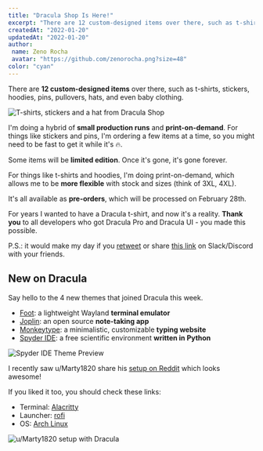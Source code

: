 ```yaml
---
title: "Dracula Shop Is Here!"
excerpt: "There are 12 custom-designed items over there, such as t-shirts, stickers, hoodies, pins, pullovers, hats, and even baby clothing."
createdAt: "2022-01-20"
updatedAt: "2022-01-20"
author:
 name: Zeno Rocha
 avatar: "https://github.com/zenorocha.png?size=48"
color: "cyan"
---
```


There are **12 custom-designed items** over there, such as t-shirts, stickers, hoodies, pins, pullovers, hats, and even baby clothing.

![T-shirts, stickers and a hat from Dracula Shop](/static/img/blog/dracula-shop-is-here-a.png)

I'm doing a hybrid of **small production runs** and **print-on-demand**. For things like stickers and pins, I'm ordering a few items at a time, so you might need to be fast to get it while it's 🔥.

Some items will be **limited edition**. Once it's gone, it's gone forever.

For things like t-shirts and hoodies, I'm doing print-on-demand, which allows me to be **more flexible** with stock and sizes (think of 3XL, 4XL).

It's all available as **pre-orders**, which will be processed on February 28th.

For years I wanted to have a Dracula t-shirt, and now it's a reality. **Thank you** to all developers who got Dracula Pro and Dracula UI - you made this possible.

P.S.: it would make my day if you [retweet](https://twitter.com/zenorocha/status/1484174493819887624?s=20) or share [this link](https://draculatheme.com/shop) on Slack/Discord with your friends.

## New on Dracula

Say hello to the 4 new themes that joined Dracula this week.

- [Foot](/foot-terminal): a lightweight Wayland **terminal emulator**
- [Joplin](/joplin): an open source **note-taking app**
- [Monkeytype](/monkeytype): a minimalistic, customizable **typing website**
- [Spyder IDE](/spyder-ide): a free scientific environment **written in Python**

![Spyder IDE Theme Preview](/static/img/blog/dracula-shop-is-here-b.png)

I recently saw u/Marty1820 share his [setup on Reddit](https://www.reddit.com/r/unixporn/comments/rpr31j/qtile_dracula_theme_everything/) which looks awesome!

If you liked it too, you should check these links:

- Terminal: [Alacritty](/alacritty)
- Launcher: [rofi](/rofi)
- OS: [Arch Linux](https://archlinux.org/)

![u/Marty1820 setup with Dracula](/static/img/blog/dracula-shop-is-here-c.png)
